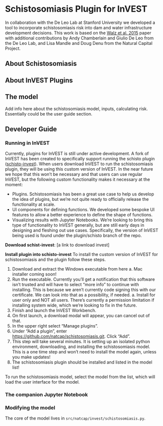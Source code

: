 # Schistosomiasis Plugin for InVEST

In collaboration with the De Leo Lab at Stanford University we developed a tool
to incorporate schistosomiasis risk into dam and water infrastructure
development decisions. This work is based on the [Walz et al. 2015](https://doi.org/10.1371/journal.pntd.0004217) paper
with additional contributions by Andy Chamberlain and Giulio De Leo
from the De Leo Lab, and Lisa Mandle and Doug Denu from the Natural Capital Project.

## About Schistosomiasis

## About InVEST Plugins

## The model

Add info here about the schistosomiasis model, inputs, calculating risk.
Essentially could be the user guide section.

## Developer Guide

### Running in InVEST

Currently, plugins for InVEST is still under active development. A fork of
InVEST has been created to specifically support running the schisto plugin ([schisto-invest](https://github.com/natcap/schistosomiasis-invest)).
When users download InVEST to run the schistosomiasis plugin, they will be
using this custom version of InVEST. In the near future we hope that this
won’t be necessary and that users can use regular InVEST, but the following
custom functionality makes it necessary at the moment:
- Plugins. Schistosomiasis has been a great use case to help us develop the
idea of plugins, but we’re not quite ready to officially release the
functionality at scale.
- UI components for defining functions. We developed some bespoke UI
features to allow a better experience to define the shape of functions.
- Visualizing results with Jupyter Notebooks. We’re looking to bring this
type of functionality to InVEST generally, but are still early days in
designing and fleshing out use cases. Specifically, the version of InVEST
being used is found under the plugin/schisto branch of the repo.


**Download schist-invest**: [a link to download invest]

**Install plugin into schisto-invest**
To install the custom version of InVEST for schistosomiasis and the plugin
follow these steps.
1) Download and extract the Windows executable from here a. Mac installer
coming soon!
2) Run the executable. Currently you’ll get a notification that this
software isn’t trusted and will have to select “more info” to continue with
installing. This is because we aren’t currently code signing this with our
certificate. We can look into that as a possibility, if needed.
  a. Install for user only and NOT all users. There’s currently a
  permission limitation if installing system wide, which we’re looking to
  fix in the future.
3) Finish and launch the InVEST Workbench.
4) On first launch, a download modal will appear, you can cancel out of that.
5) In the upper right select “Manage plugins”.
6) Under “Add a plugin”, enter https://github.com/natcap/schistosomiasis.git.
Click “Add”.
7) This step will take several minutes. It is setting up an isolated python
environment, downloading, and installing the schistosomiasis model.
This is a one time step and won’t need to install the model again, unless
you make updates!
8) The schistosomiasis plugin should be installed and listed in the model list!

To run the schistosomiasis model, select the model from the list, which will
load the user interface for the model.

### The companion Jupyter Notebook

### Modifying the model

The core of the model lives in `src/natcap/invest/schistosomiasis.py`. 
